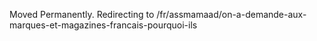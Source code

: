 Moved Permanently. Redirecting to
/fr/assmamaad/on-a-demande-aux-marques-et-magazines-francais-pourquoi-ils
